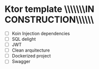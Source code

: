 # Ktor template \\\\\\\\\\\\\\IN CONSTRUCTION\\\\\\\\\\\

- [ ] Koin Injection dependencies
- [ ] SQL delight
- [ ] JWT
- [ ] Clean arquitecture
- [ ] Dockerized project
- [ ] Swagger
